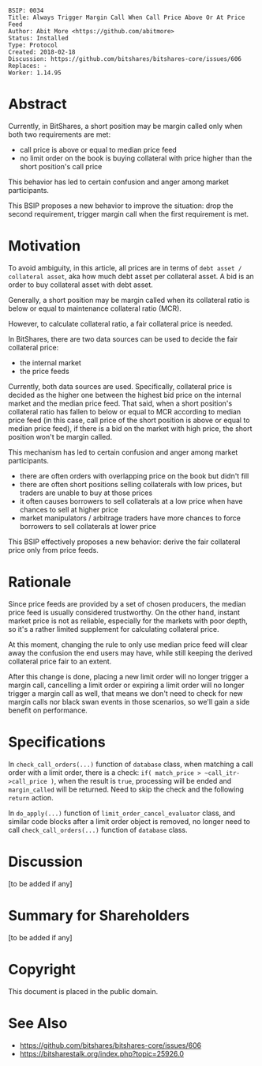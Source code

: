     BSIP: 0034
    Title: Always Trigger Margin Call When Call Price Above Or At Price Feed
    Author: Abit More <https://github.com/abitmore>
    Status: Installed
    Type: Protocol
    Created: 2018-02-18
    Discussion: https://github.com/bitshares/bitshares-core/issues/606
    Replaces: -
    Worker: 1.14.95

# Abstract

Currently, in BitShares, a short position may be margin called only when both
two requirements are met:
* call price is above or equal to median price feed
* no limit order on the book is buying collateral with price higher than the
  short position's call price

This behavior has led to certain confusion and anger among market participants.

This BSIP proposes a new behavior to improve the situation: drop the second
requirement, trigger margin call when the first requirement is met.

# Motivation

To avoid ambiguity, in this article, all prices are in terms of
`debt asset / collateral asset`, aka how much debt asset per collateral
asset. A bid is an order to buy collateral asset with debt asset.

Generally, a short position may be margin called when its collateral ratio is
below or equal to maintenance collateral ratio (MCR).

However, to calculate collateral ratio, a fair collateral price is needed.

In BitShares, there are two data sources can be used to decide the fair
collateral price:
* the internal market
* the price feeds

Currently, both data sources are used. Specifically, collateral price is decided
as the higher one between the highest bid price on the internal market and the
median price feed. That said, when a short position's collateral ratio has
fallen to below or equal to MCR according to median price feed (in this case,
call price of the short position is above or equal to median price feed), if
there is a bid on the market with high price, the short position won't be margin
called.

This mechanism has led to certain confusion and anger among market participants.
* there are often orders with overlapping price on the book but didn't fill
* there are often short positions selling collaterals with low prices, but
  traders are unable to buy at those prices
* it often causes borrowers to sell collaterals at a low price when have chances
  to sell at higher price
* market manipulators / arbitrage traders have more chances to force borrowers
  to sell collaterals at lower price

This BSIP effectively proposes a new behavior: derive the fair collateral price
only from price feeds.

# Rationale

Since price feeds are provided by a set of chosen producers, the median price
feed is usually considered trustworthy. On the other hand, instant market
price is not as reliable, especially for the markets with poor depth, so it's
a rather limited supplement for calculating collateral price.

At this moment, changing the rule to only use median price feed will clear away
the confusion the end users may have, while still keeping the derived collateral
price fair to an extent.

After this change is done, placing a new limit order will no longer trigger a
margin call, cancelling a limit order or expiring a limit order will no longer
trigger a margin call as well, that means we don't need to check for new margin
calls nor black swan events in those scenarios, so we'll gain a side benefit on
performance.

# Specifications

In `check_call_orders(...)` function of `database` class, when matching a call
order with a limit order, there is a check:
`if( match_price > ~call_itr->call_price )`, when the result is `true`,
processing will be ended and `margin_called` will be returned.
Need to skip the check and the following `return` action.

In `do_apply(...)` function of `limit_order_cancel_evaluator` class, and
similar code blocks after a limit order object is removed, no longer need to
call `check_call_orders(...)` function of `database` class.

# Discussion

[to be added if any]

# Summary for Shareholders

[to be added if any]

# Copyright

This document is placed in the public domain.

# See Also

* https://github.com/bitshares/bitshares-core/issues/606
* https://bitsharestalk.org/index.php?topic=25926.0
